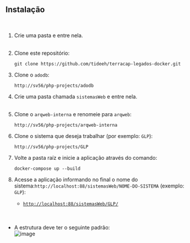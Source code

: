 ## Instalação
<br/>

1. Crie uma pasta e entre nela.
<br/><br/>

2. Clone este repositório:
   ```git
   git clone https://github.com/tideeh/terracap-legados-docker.git
   ```

3. Clone o `adodb`:
   ```git
   http://sv56/php-projects/adodb
   ```

4. Crie uma pasta chamada `sistemasWeb` e entre nela.
<br/><br/>

5. Clone o `arqweb-interna` e renomeie para `arqweb`:
   ```git
   http://sv56/php-projects/arqweb-interna
   ```

6. Clone o sistema que deseja trabalhar (por exemplo: `GLP`):
   ```git
   http://sv56/php-projects/GLP
   ```

7. Volte a pasta raíz e inicie a aplicação através do comando:
   ```docker
   docker-compose up --build
   ```

8. Acesse a aplicação informando no final o nome do sistema:`http://localhost:88/sistemasWeb/NOME-DO-SISTEMA` (exemplo: `GLP`):
   - [`http://localhost:88/sistemasWeb/GLP/`](http://localhost:88/sistemasWeb/GLP/)
<br/><br/><br/>

* A estrutura deve ter o seguinte padrão:  
![image](https://user-images.githubusercontent.com/33804453/223464964-79e95564-beb0-4c67-a1ab-ef762b98adff.png)
